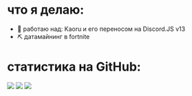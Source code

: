 # что я делаю:

- 🔭 работаю над: Kaoru и его переносом на Discord.JS v13
- ⛏️ датамайнинг в fortnite

# статистика на GitHub:
<p align="left">
	<tr>
		<td align="left" style="padding=0;width=50%;">
			<img src="https://github-readme-stats.vercel.app/api/?username=SpongerXD&title_color=c098ff&text_color=a5e8ff&show_icons=true&bg_color=000001&hide_border=true&icon_color=c098ff&hide_title=true&count_private=true&include_all_commits=true&enable_animations=true" />
		</td>
	</tr>
	<tr>
		<td align="right" style="padding=0;width=50%;">
			<img src="https://github-readme-stats.vercel.app/api/wakatime?username=sponger" />
		</td>
	</tr>
	<tr>
		<td align="left" style="padding=0;width=50%;">
			<img src="https://github-readme-stats.vercel.app/api/top-langs/?username=SpongerXD&layout=compact&theme=vision-friendly-dark" />
		</td>
	</tr>
</p>
